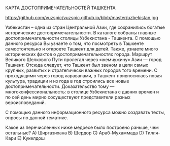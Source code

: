КАРТА ДОСТОПРИМЕЧАТЕЛЬНОСТЕЙ ТАШКЕНТА

https://github.com/vuzspic/vuzspic.github.io/blob/master/uzbekistan.jpg

Узбекистан – одна из стран Центральной Азии, где сохранились богатые исторические достопримечательности. В каталоге собраны главные достопримечательности столицы Узбекистана - Ташкента. С помощью данного ресурса Вы узнаете о том, что посмотреть в Ташкенте самостоятельно и откроете Ташкент для детей. Также, узнаете много исторических фактов о достопримечательностях города. 
Маршрут Великого Шелкового Пути пролегал через «жемчужину» Азии — город Ташкент. Отсюда следует, что Ташкент был звеном в цепи самых крупных, развитых и стратегически важных городов того времени. С проходящими через город караванами, в Ташкент привносилась новая культура, традиции и из года в год строились все новые достопримечательности. Доказательство тому — многоконфессиональность: в столице Узбекистана с давних времен и по сей день мирно сосуществуют представители разных вероисповеданий.

C помощью данного информационного ресурса можно создавать тесты, опросы по данной тематике. 

Какое из перечисленных ниже медресе было построено раньше, чем остальные?
A) Ширгазихана
B) Шердор
C) Араб-Мухаммада
D) Тилля-Кари
E) Кукелдош


